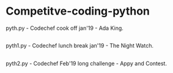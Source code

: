 # Competitve-coding-python
pyth.py - Codechef cook off jan'19 - Ada King.
##
pyth1.py - Codechef lunch break jan'19 - The Night Watch.
##
pyth2.py - Codechef Feb'19 long challenge - Appy and Contest.
